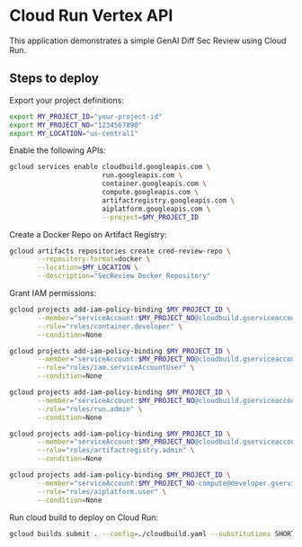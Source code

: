 # Cloud Run Vertex API
This application demonstrates a simple GenAI Diff Sec Review using Cloud Run.

## Steps to deploy
Export your project definitions:
```bash
export MY_PROJECT_ID="your-project-id"
export MY_PROJECT_NO="1234567890"
export MY_LOCATION="us-central1"
``` 

Enable the following APIs: 
```bash
gcloud services enable cloudbuild.googleapis.com \
                       run.googleapis.com \
                       container.googleapis.com \
                       compute.googleapis.com \
                       artifactregistry.googleapis.com \
                       aiplatform.googleapis.com \
                       --project=$MY_PROJECT_ID
```

Create a Docker Repo on Artifact Registry: 
```bash
gcloud artifacts repositories create cred-review-repo \
       --repository-format=docker \
       --location=$MY_LOCATION \
       --description="SecReview Docker Repository"
``` 

Grant IAM permissions:
```bash
gcloud projects add-iam-policy-binding $MY_PROJECT_ID \
       --member="serviceAccount:$MY_PROJECT_NO@cloudbuild.gserviceaccount.com" \
       --role="roles/container.developer" \
       --condition=None

gcloud projects add-iam-policy-binding $MY_PROJECT_ID \
       --member="serviceAccount:$MY_PROJECT_NO@cloudbuild.gserviceaccount.com" \
       --role="roles/iam.serviceAccountUser" \
       --condition=None

gcloud projects add-iam-policy-binding $MY_PROJECT_ID \
       --member="serviceAccount:$MY_PROJECT_NO@cloudbuild.gserviceaccount.com" \
       --role="roles/run.admin" \
       --condition=None	

gcloud projects add-iam-policy-binding $MY_PROJECT_ID \
       --member="serviceAccount:$MY_PROJECT_NO@cloudbuild.gserviceaccount.com" \
       --role="roles/artifactregistry.admin" \
       --condition=None

gcloud projects add-iam-policy-binding $MY_PROJECT_ID \
       --member="serviceAccount:$MY_PROJECT_NO-compute@developer.gserviceaccount.com" \
       --role="roles/aiplatform.user" \
       --condition=None
```

Run cloud build to deploy on Cloud Run:
```bash
gcloud builds submit . --config=./cloudbuild.yaml --substitutions SHORT_SHA=1.0
```
